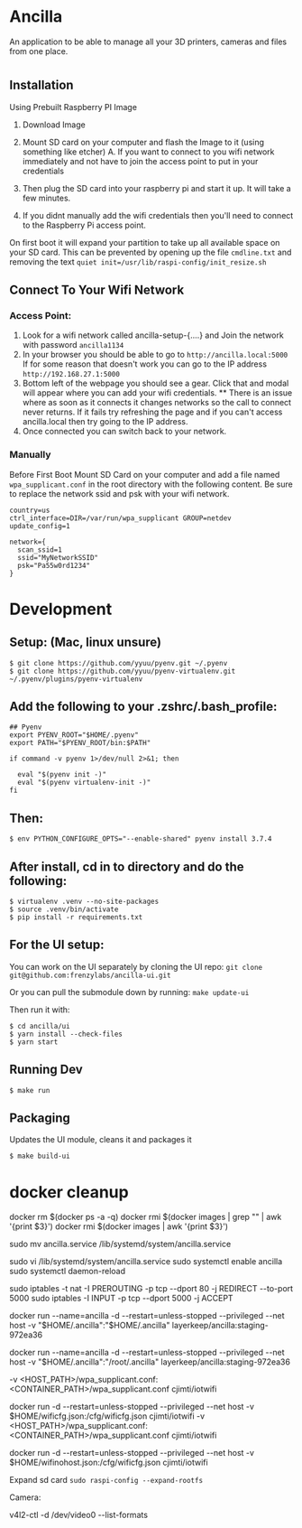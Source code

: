 Ancilla
=======

An application to be able to manage all your 3D printers, cameras and files from one place.   

# 

## Installation
Using Prebuilt Raspberry PI Image

  1. Download Image
  2. Mount SD card on your computer and flash the Image to it (using something like etcher)
      A. If you want to connect to you wifi network immediately and not have to join the access point to put in your credentials
         
  3. Then plug the SD card into your raspberry pi and start it up.  It will take a few minutes.  
  4.  If you didnt manually add the wifi credentials then you'll need to connect to the Raspberry Pi access point.  
      



  On first boot it will expand your partition to take up all available space on your SD card.
  This can be prevented by opening up the file `cmdline.txt` and removing the text `quiet init=/usr/lib/raspi-config/init_resize.sh`

  
## Connect To Your Wifi Network
  ### Access Point:
  1. Look for a wifi network called ancilla-setup-{....}  and Join the network with password `ancilla1134`
  2. In your browser you should be able to go to `http://ancilla.local:5000` 
        If for some reason that doesn't work you can go to the IP address `http://192.168.27.1:5000`
  3.  Bottom left of the webpage you should see a gear.  Click that and modal will appear where you can add your wifi credentials. 
        ** There is an issue where as soon as it connects it changes networks so the call to connect never returns.  If it fails try 
        refreshing the page and if you can't access ancilla.local then try going to the IP address. 
  4. Once connected you can switch back to your network.  


  ### Manually
  Before First Boot 
  Mount SD Card on your computer and add a file named `wpa_supplicant.conf` in the root directory with the following content.
  Be sure to replace the network ssid and psk with your wifi network. 
  ```
  country=us
  ctrl_interface=DIR=/var/run/wpa_supplicant GROUP=netdev
  update_config=1

  network={
    scan_ssid=1
    ssid="MyNetworkSSID"
    psk="Pa55w0rd1234"
  }
  ```


# Development

## Setup: (Mac, linux unsure)

```
$ git clone https://github.com/yyuu/pyenv.git ~/.pyenv
$ git clone https://github.com/yyuu/pyenv-virtualenv.git ~/.pyenv/plugins/pyenv-virtualenv
```


## Add the following to your .zshrc/.bash_profile:

```
## Pyenv
export PYENV_ROOT="$HOME/.pyenv"
export PATH="$PYENV_ROOT/bin:$PATH"

if command -v pyenv 1>/dev/null 2>&1; then

  eval "$(pyenv init -)"
  eval "$(pyenv virtualenv-init -)"
fi
```

## Then:

```
$ env PYTHON_CONFIGURE_OPTS="--enable-shared" pyenv install 3.7.4
```

## After install, cd in to directory and do the following:

```
$ virtualenv .venv --no-site-packages
$ source .venv/bin/activate
$ pip install -r requirements.txt
```

## For the UI setup:

You can work on the UI separately by cloning the UI repo:
`git clone git@github.com:frenzylabs/ancilla-ui.git`

Or you can pull the submodule down by running:
`make update-ui`

Then run it with:

```
$ cd ancilla/ui
$ yarn install --check-files
$ yarn start
```

## Running Dev

```
$ make run
```

## Packaging

Updates the UI module, cleans it and packages it

```
$ make build-ui
```



# docker cleanup
docker rm $(docker ps -a -q)
docker rmi $(docker images | grep "<none>" | awk '{print $3}')
docker rmi $(docker images | awk '{print $3}')

sudo mv ancilla.service /lib/systemd/system/ancilla.service

sudo vi /lib/systemd/system/ancilla.service
sudo systemctl enable ancilla
sudo systemctl daemon-reload
<!-- systemctl enable ancilla -->


sudo iptables -t nat -I PREROUTING -p tcp --dport 80 -j REDIRECT --to-port 5000
sudo iptables -I INPUT -p tcp --dport 5000 -j ACCEPT

docker run --name=ancilla -d --restart=unless-stopped --privileged --net host -v "$HOME/.ancilla":"$HOME/.ancilla" layerkeep/ancilla:staging-972ea36

docker run --name=ancilla -d --restart=unless-stopped --privileged --net host -v "$HOME/.ancilla":"/root/.ancilla" layerkeep/ancilla:staging-972ea36

  -v <HOST_PATH>/wpa_supplicant.conf:<CONTAINER_PATH>/wpa_supplicant.conf cjimti/iotwifi

docker run -d --restart=unless-stopped --privileged --net host -v $HOME/wificfg.json:/cfg/wificfg.json cjimti/iotwifi
  -v <HOST_PATH>/wpa_supplicant.conf:<CONTAINER_PATH>/wpa_supplicant.conf cjimti/iotwifi


docker run -d --restart=unless-stopped --privileged --net host -v $HOME/wifinohost.json:/cfg/wificfg.json cjimti/iotwifi  


Expand sd card
`sudo raspi-config --expand-rootfs`

Camera:

v4l2-ctl -d /dev/video0 --list-formats
